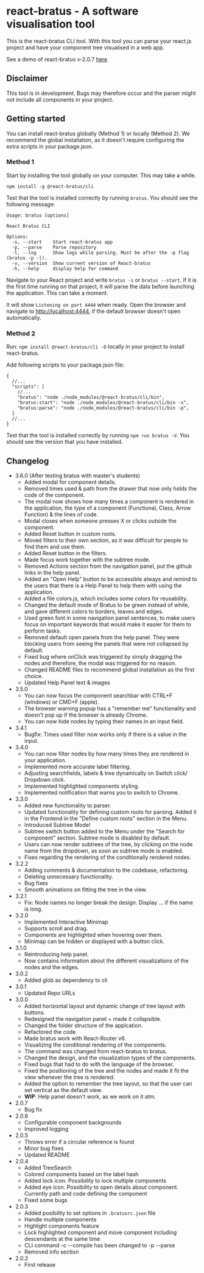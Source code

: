 # react-bratus - A software visualisation tool

This is the react-bratus CLI tool. With this tool you can parse your react.js project and have your component tree visualised in a web app.

See a demo of react-bratus v-2.0.7 [here](https://www.youtube.com/watch?v=GBzsOTrZ304)

## Disclaimer

This tool is in development. Bugs may therefore occur and the parser might not include all components in your project.

## Getting started

You can install react-bratus globally (Method 1) or locally (Method 2). We recommend the global installation, as it doesn't require configuring the extra scripts in your package.json.

### Method 1

Start by installing the tool globally on your computer. This may take a while.

`npm install -g @react-bratus/cli`

Test that the tool is installed correctly by running `bratus`. You should see the following message:

```(text)
Usage: bratus [options]

React Bratus CLI

Options:
  -s, --start    Start react-bratus app
  -p, --parse    Parse repository
  -l, --log      Show logs while parsing. Must be after the -p flag (bratus -p -l).
  -v, --version  Show current version of React-bratus
  -h, --help     display help for command
```

Navigate to your React project and write `bratus -s` or `bratus --start`. If it is the first time running on that project, it will parse the data before launching the application. This can take a moment.

It will show `Listening on port 4444` when ready. Open the browser and navigate to [http://localhost:4444](http://localhost:4444), if the default browser doesn't open automatically.

### Method 2

Run: `npm install @react-bratus/cli -D` locally in your project to install react-bratus.

Add following scripts to your package.json file:

```(JSON)
{
  //...
  "scripts": [
    //...
    "bratus": "node ./node_modules/@react-bratus/cli/bin",
    "bratus:start": "node ./node_modules/@react-bratus/cli/bin -s",
    "bratus:parse": "node ./node_modules/@react-bratus/cli/bin -p",
  ]
  //...
}

```

Test that the tool is installed correctly by running `npm run bratus -V`. You should see the version that you have installed.

## Changelog

- 3.6.0 (After testing bratus with master's students)
  - Added modal for component details.
  - Removed times used & path from the drawer that now only holds the code of the component.
  - The modal now shows how many times a component is rendered in the application, the type of a component (Functional, Class, Arrow Function) & the lines of code.
  - Modal closes when someone presses X or clicks outside the component.
  - Added Reset button in custom roots.
  - Moved filters to their own section, as it was difficult for people to find them and use them.
  - Added Reset button in the filters.
  - Made focus work together with the subtree mode.
  - Removed Actions section from the navigation panel, put the github links in the help panel.
  - Added an "Open Help" button to be accessible always and remind to the users that there is a Help Panel to help them with using the application.
  - Added a file colors.js, which includes some colors for reusability.
  - Changed the default mode of Bratus to be green instead of white, and gave different colors to borders, leaves and edges.
  - Used green font in some navigation panel sentences, to make users focus on important keywords that would make it easier for them to perform tasks.
  - Removed default open panels from the help panel. They were blocking users from seeing the panels that were not collapsed by default.
  - Fixed bug where onClick was triggered by simply dragging the nodes and therefore, the modal was triggered for no reason.
  - Changed README files to recommend global installation as the first choice.
  - Updated Help Panel text & images
- 3.5.0
  - You can now focus the component searchbar with CTRL+F (windows) or CMD+F (apple).
  - The browser warning popup has a "remember me" functionality and doesn't pop up if the browser is already Chrome.
  - You can now hide nodes by typing their names in an input field.
- 3.4.1
  - Bugfix: Times used filter now works only if there is a value in the input.
- 3.4.0
  - You can now filter nodes by how many times they are rendered in your application.
  - Implemented more accurate label filtering.
  - Adjusting searchfields, labels & tree dynamically on Switch click/ Dropdown click.
  - Implemented highlighted components styling.
  - Implemented notification that warns you to switch to Chrome.
- 3.3.0
  - Added new functionality to parser.
  - Updated functionality for defining custom roots for parsing. Added it in the Frontend in the "Define custom roots" section in the Menu.
  - Introduced Subtree Mode!
  - Subtree switch button added to the Menu under the "Search for component" section. Subtree mode is disabled by default.
  - Users can now render subtrees of the tree, by clicking on the node name from the dropdown, as soon as subtree mode is enabled.
  - Fixes regarding the rendering of the conditionally rendered nodes.
- 3.2.2
  - Adding comments & documentation to the codebase, refactoring.
  - Deleting unnecessary functionality.
  - Bug fixes
  - Smooth animations on fitting the tree in the view.
- 3.2.1
  - Fix: Node names no longer break the design. Display ... if the name is long.
- 3.2.0
  - Implemented Interactive Minimap
  - Supports scroll and drag.
  - Components are highlighted when hovering over them.
  - Minimap can be hidden or displayed with a button click.
- 3.1.0
  - Reintroducing help panel.
  - Now contains information about the different visualizations of the nodes and the edges.
- 3.0.2
  - Added glob as dependency to cli
- 3.0.1
  - Updated Repo URLs
- 3.0.0
  - Added horizontal layout and dynamic change of tree layout with buttons.
  - Redesigned the navigation panel + made it collapsible.
  - Changed the folder structure of the applcation.
  - Refactored the code.
  - Made bratus work with React-Router v6.
  - Visualizing the conditional rendering of the components.
  - The command was changed from react-bratus to bratus.
  - Changed the design, and the visualization types of the components.
  - Fixed bugs that had to do with the language of the browser.
  - Fixed the positioning of the tree and the nodes and made it fit the view whenever the tree is rendered.
  - Added the option to remember the tree layout, so that the user can set vertical as the default view.
  - **WIP**: Help panel doesn't work, as we work on it atm.
- 2.0.7
  - Bug fix
- 2.0.6
  - Configurable component backgrounds
  - Improved logging
- 2.0.5
  - Throws error if a circular reference is found
  - Minor bug fixes
  - Updated README
- 2.0.4
  - Added TreeSearch
  - Colored components based on the label hash
  - Added lock icon. Possibility to lock multiple components
  - Added eye icon. Possibility to open details about component. Currently path and code defining the component
  - Fixed some bugs
- 2.0.3
  - Added posibility to set options in `.bratusrc.json` file
  - Handle multiple components
  - Highlight components feature
  - Lock highlighted component and move component including descendants at the same time
  - CLI command -c --compile has been changed to -p --parse
  - Removed info section
- 2.0.2
  - First release
